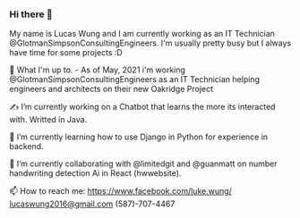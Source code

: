 ### Hi there 👋

  My name is Lucas Wung and I am currently working as an IT Technician @GlotmanSimpsonConsultingEngineers. I'm usually pretty busy but I always have time for some projects :D
  
💼 What I'm up to.
    - As of May, 2021 i'm working @GlotmanSimpsonConsultingEngineers as an IT Technician helping engineers and architects on their new Oakridge Project

✍ I’m currently working on a Chatbot that learns the more its interacted with. Writted in Java.

🧠 I’m currently learning how to use Django in Python for experience in backend.

🤝 I’m currently collaborating with @limitedgit and @guanmatt on number handwriting detection Ai in React (hwwebsite).

📫 How to reach me:
  https://www.facebook.com/luke.wung/
  lucaswung2016@gmail.com
  (587)-707-4467
  
  


<!--
**tkoppop/tkoppop** is a ✨ _special_ ✨ repository because its `README.md` (this file) appears on your GitHub profile.

Here are some ideas to get you started:

-  ...
-  ...
-  ...
- 🤔 I’m looking for help with ...
- 💬 Ask me about ...
-  ...
- 😄 Pronouns: ...
- ⚡ Fun fact: ...
-->
